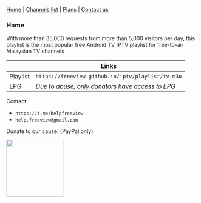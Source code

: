 [Home](https://freeview.github.io/iptv) | [Channels list](https://freeview.github.io/iptv/channels.html) | [Plans](https://trello.com/b/Tvem1YJd/malaysia-freeview-iptv) | [Contact us](https://t.me/helpfreeview)

### Home

With more than 35,000 requests from more than 5,000 visitors per day, this playlist is the most popular free Android TV IPTV playlist for free-to-air Malaysian TV channels

| |Links|
|-|-|
|Playlist|`https://freeview.github.io/iptv/playlist/tv.m3u`|
|EPG|*Due to abuse, only donators have access to EPG*|

Contact:
* `https://t.me/helpfreeview`
* `help.freeview@gmail.com`

Donate to our cause! (PayPal only) 

[<img src="https://freeview.github.io/logos/misc/ggf.png" width="150">](https://gogetfunding.com/freeview)
